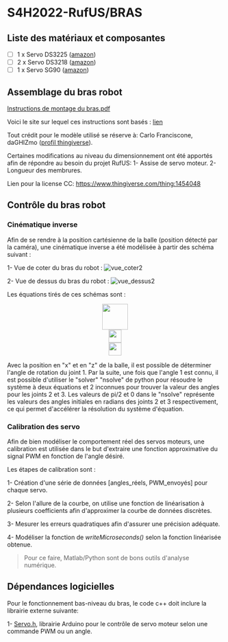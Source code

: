 
# S4H2022-RufUS/BRAS
## Liste des matériaux et composantes
- [ ] 1 x Servo DS3225  ([amazon](https://www.amazon.ca/-/fr/enti%C3%A8rement-m%C3%A9tallique-num%C3%A9rique-voitures-contr%C3%B4le/dp/B07NSG5WFQ/ref=sr_1_7?__mk_fr_CA=%C3%85M%C3%85%C5%BD%C3%95%C3%91&crid=250SI05Q6DGX1&keywords=servo+25+kg&qid=1650227407&sprefix=servo+25kg%2Caps%2C165&sr=8-7))
- [ ] 2 x Servo DS3218 ([amazon](https://www.amazon.ca/Servomoteur-num%C3%A9rique-%C3%A9tanche-voiture-contr%C3%B4le/dp/B07MDM1C3M/ref=sr_1_1_sspa?gclid=Cj0KCQjwmPSSBhCNARIsAH3cYgbY-I6gcLQd_m05WRdz0jvEnY4g75Xh6RnTGzBoZARoA3yt9WMbEREaAghcEALw_wcB&hvadid=231054272123&hvdev=c&hvlocphy=9000516&hvnetw=s&hvqmt=e&hvrand=12183318026730068377&hvtargid=kwd-297225592226&hydadcr=20845_10090782&keywords=ds3218&qid=1650316875&sr=8-1-spons&psc=1&spLa=ZW5jcnlwdGVkUXVhbGlmaWVyPUEyVVdaMk1HOUFRQ0E4JmVuY3J5cHRlZElkPUEwOTA3MDA2M0IyWUowSktWRU9POSZlbmNyeXB0ZWRBZElkPUEwMDYwNjI5M0ZVTEVDS0dSNEtZUSZ3aWRnZXROYW1lPXNwX2F0ZiZhY3Rpb249Y2xpY2tSZWRpcmVjdCZkb05vdExvZ0NsaWNrPXRydWU=))
- [ ] 1 x Servo SG90 ([amazon](https://www.amazon.ca/-/fr/servomoteur-radiocommand%C3%A9-h%C3%A9licopt%C3%A8re-v%C3%A9hicules-compatible/dp/B097RD8RB7/ref=sr_1_16?__mk_fr_CA=%C3%85M%C3%85%C5%BD%C3%95%C3%91&crid=BJCQ5BYGP5O8&keywords=servo+9+g&qid=1650227478&sprefix=servo+9g%2Caps%2C74&sr=8-16))
## Assemblage du bras robot

[Instructions de montage du bras.pdf](https://github.com/Beam-create/S4H2022-RufUS/files/8430149/Instructions.de.montage.du.bras.pdf)

Voici le site sur lequel ces instructions sont basés : [lien](http://www.eezyrobots.it/eba_mk2.html)

Tout crédit pour le modèle utilisé se réserve à: Carlo Franciscone, daGHIZmo ([profil thingiverse]( https://www.thingiverse.com/daghizmo/designs)).

Certaines modifications au niveau du dimensionnement ont été apportés afin de répondre au besoin du projet RufUS: 
 1- Assise de servo moteur.
 2- Longueur des membrures.

Lien pour la license CC: https://www.thingiverse.com/thing:1454048

## Contrôle du bras robot

### Cinématique inverse
Afin de se rendre à la position cartésienne de la balle (position détecté par la caméra), une cinématique inverse a été modélisée à partir des schéma suivant :

1- Vue de coter du bras du robot :
![vue_coter2](https://user-images.githubusercontent.com/72227713/163698267-9b8c015c-d479-4254-9cab-0b8b52da7252.PNG)

2- Vue de dessus du bras du robot : 
![vue_dessus2](https://user-images.githubusercontent.com/72227713/163698269-1dca8a0d-97f3-4ff2-9430-3ec72d58ef7c.PNG)

Les équations tirés de ces schémas sont :
<p align="center">
    <img src="https://latex.codecogs.com/svg.image?q_1=tan^{-1}(\frac{Z}{X})" height="60" />
    <br>
    <img src="https://latex.codecogs.com/svg.image?x=cos(q_1)*(L_2cos(q_2)+L_3cos(q_3)+L__{4x})-cam_x"  height="30"/>
    <br>
    <img src="https://latex.codecogs.com/svg.image?y=L_1+L_2sin(q_2)-L_3sin(q_3)-L__{4y}+cam_y"  height="30"/>
</p>

Avec la position en "x" et en "z" de la balle, il est possible de déterminer l'angle de rotation du joint 1. Par la suite, une fois que l'angle 1 est connu, il est possible d'utiliser le "solver" "nsolve" de python pour résoudre le système à deux équations et 2 inconnues pour trouver la valeur des angles pour les joints 2 et 3. Les valeurs de pi/2 et 0 dans le "nsolve" représente les valeurs des angles initiales en radians des joints 2 et 3 respectivement, ce qui permet d'accélérer la résolution du système d'équation.

### Calibration des servo
Afin de bien modéliser le comportement réel des servos moteurs, une calibration est utilisée dans le but d'extraire une fonction approximative du signal PWM en fonction de l'angle désiré. 

Les étapes de calibration sont :

 1- Création d'une série de données [angles_réels, PWM_envoyés] pour chaque servo.

 2- Selon l'allure de la courbe, on utilise une fonction de linéarisation à plusieurs coefficients afin d'approximer la courbe de données discrètes. 

 3- Mesurer les erreurs quadratiques afin d'assurer une précision adéquate.

 4- Modéliser la fonction de *writeMicroseconds()* selon la fonction linéarisée obtenue.

> Pour ce faire, Matlab/Python sont de bons outils d'analyse numérique. 

## Dépendances logicielles
Pour le fonctionnement bas-niveau du bras, le code c++ doit inclure la librairie externe suivante:

1- [Servo.h](https://github.com/arduino-libraries/Servo), librairie Arduino pour le contrôle de servo moteur selon une commande PWM ou un angle.


